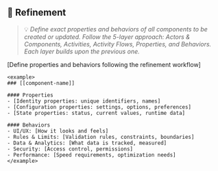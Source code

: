 ## 🔄 Refinement
> 💡 *Define exact properties and behaviors of all components to be created or updated. Follow the 5-layer approach: Actors & Components, Activities, Activity Flows, Properties, and Behaviors. Each layer builds upon the previous one.*

[Define properties and behaviors following the refinement workflow]

```
<example>
### [[component-name]]

#### Properties
- [Identity properties: unique identifiers, names]
- [Configuration properties: settings, options, preferences]
- [State properties: status, current values, runtime data]

#### Behaviors
- UI/UX: [How it looks and feels]
- Rules & Limits: [Validation rules, constraints, boundaries]
- Data & Analytics: [What data is tracked, measured]
- Security: [Access control, permissions]
- Performance: [Speed requirements, optimization needs]
</example>
```